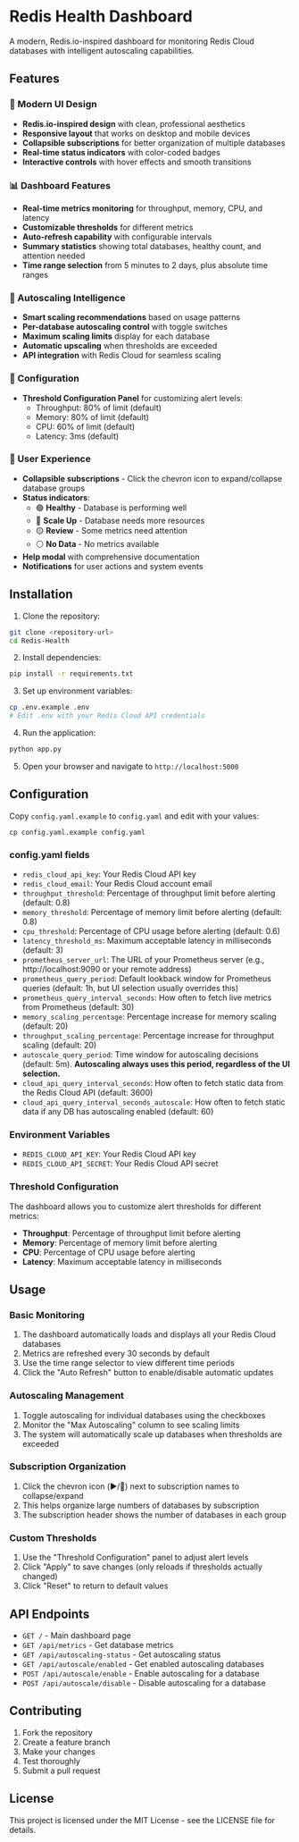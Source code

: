 # Redis Health Dashboard

A modern, Redis.io-inspired dashboard for monitoring Redis Cloud databases with intelligent autoscaling capabilities.

## Features

### 🎨 Modern UI Design
- **Redis.io-inspired design** with clean, professional aesthetics
- **Responsive layout** that works on desktop and mobile devices
- **Collapsible subscriptions** for better organization of multiple databases
- **Real-time status indicators** with color-coded badges
- **Interactive controls** with hover effects and smooth transitions

### 📊 Dashboard Features
- **Real-time metrics monitoring** for throughput, memory, CPU, and latency
- **Customizable thresholds** for different metrics
- **Auto-refresh capability** with configurable intervals
- **Summary statistics** showing total databases, healthy count, and attention needed
- **Time range selection** from 5 minutes to 2 days, plus absolute time ranges

### 🤖 Autoscaling Intelligence
- **Smart scaling recommendations** based on usage patterns
- **Per-database autoscaling control** with toggle switches
- **Maximum scaling limits** display for each database
- **Automatic upscaling** when thresholds are exceeded
- **API integration** with Redis Cloud for seamless scaling

### 🔧 Configuration
- **Threshold Configuration Panel** for customizing alert levels:
  - Throughput: 80% of limit (default)
  - Memory: 80% of limit (default)
  - CPU: 60% of limit (default)
  - Latency: 3ms (default)

### 📱 User Experience
- **Collapsible subscriptions** - Click the chevron icon to expand/collapse database groups
- **Status indicators**:
  - 🟢 **Healthy** - Database is performing well
  - 🔴 **Scale Up** - Database needs more resources
  - 🟡 **Review** - Some metrics need attention
  - ⚪ **No Data** - No metrics available
- **Help modal** with comprehensive documentation
- **Notifications** for user actions and system events

## Installation

1. Clone the repository:
```bash
git clone <repository-url>
cd Redis-Health
```

2. Install dependencies:
```bash
pip install -r requirements.txt
```

3. Set up environment variables:
```bash
cp .env.example .env
# Edit .env with your Redis Cloud API credentials
```

4. Run the application:
```bash
python app.py
```

5. Open your browser and navigate to `http://localhost:5000`

## Configuration

Copy `config.yaml.example` to `config.yaml` and edit with your values:

```
cp config.yaml.example config.yaml
```

### config.yaml fields
- `redis_cloud_api_key`: Your Redis Cloud API key
- `redis_cloud_email`: Your Redis Cloud account email
- `throughput_threshold`: Percentage of throughput limit before alerting (default: 0.8)
- `memory_threshold`: Percentage of memory limit before alerting (default: 0.8)
- `cpu_threshold`: Percentage of CPU usage before alerting (default: 0.6)
- `latency_threshold_ms`: Maximum acceptable latency in milliseconds (default: 3)
- `prometheus_server_url`: The URL of your Prometheus server (e.g., http://localhost:9090 or your remote address)
- `prometheus_query_period`: Default lookback window for Prometheus queries (default: 1h, but UI selection usually overrides this)
- `prometheus_query_interval_seconds`: How often to fetch live metrics from Prometheus (default: 30)
- `memory_scaling_percentage`: Percentage increase for memory scaling (default: 20)
- `throughput_scaling_percentage`: Percentage increase for throughput scaling (default: 20)
- `autoscale_query_period`: Time window for autoscaling decisions (default: 5m). **Autoscaling always uses this period, regardless of the UI selection.**
- `cloud_api_query_interval_seconds`: How often to fetch static data from the Redis Cloud API (default: 3600)
- `cloud_api_query_interval_seconds_autoscale`: How often to fetch static data if any DB has autoscaling enabled (default: 60)

### Environment Variables
- `REDIS_CLOUD_API_KEY`: Your Redis Cloud API key
- `REDIS_CLOUD_API_SECRET`: Your Redis Cloud API secret

### Threshold Configuration
The dashboard allows you to customize alert thresholds for different metrics:
- **Throughput**: Percentage of throughput limit before alerting
- **Memory**: Percentage of memory limit before alerting  
- **CPU**: Percentage of CPU usage before alerting
- **Latency**: Maximum acceptable latency in milliseconds

## Usage

### Basic Monitoring
1. The dashboard automatically loads and displays all your Redis Cloud databases
2. Metrics are refreshed every 30 seconds by default
3. Use the time range selector to view different time periods
4. Click the "Auto Refresh" button to enable/disable automatic updates

### Autoscaling Management
1. Toggle autoscaling for individual databases using the checkboxes
2. Monitor the "Max Autoscaling" column to see scaling limits
3. The system will automatically scale up databases when thresholds are exceeded

### Subscription Organization
1. Click the chevron icon (▶️/🔽) next to subscription names to collapse/expand
2. This helps organize large numbers of databases by subscription
3. The subscription header shows the number of databases in each group

### Custom Thresholds
1. Use the "Threshold Configuration" panel to adjust alert levels
2. Click "Apply" to save changes (only reloads if thresholds actually changed)
3. Click "Reset" to return to default values

## API Endpoints

- `GET /` - Main dashboard page
- `GET /api/metrics` - Get database metrics
- `GET /api/autoscaling-status` - Get autoscaling status
- `GET /api/autoscale/enabled` - Get enabled autoscaling databases
- `POST /api/autoscale/enable` - Enable autoscaling for a database
- `POST /api/autoscale/disable` - Disable autoscaling for a database

## Contributing

1. Fork the repository
2. Create a feature branch
3. Make your changes
4. Test thoroughly
5. Submit a pull request

## License

This project is licensed under the MIT License - see the LICENSE file for details. 